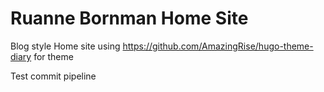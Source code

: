 # Ruanne Bornman Home Site
Blog style Home site using https://github.com/AmazingRise/hugo-theme-diary for theme

Test commit pipeline